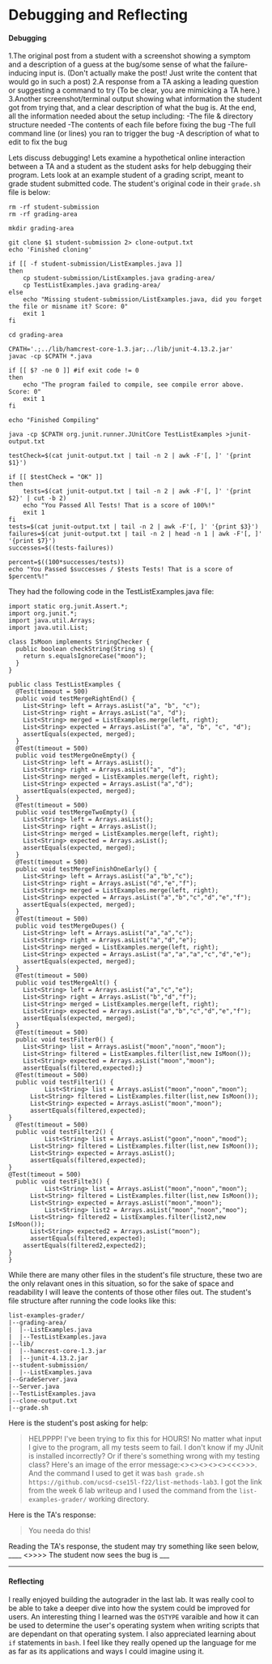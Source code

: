 # Debugging and Reflecting
#### Debugging

1.The original post from a student with a screenshot showing a symptom and a description of a guess at the bug/some sense of what the failure-inducing input is. (Don't actually make the post! Just write the content that would go in such a post)
2.A response from a TA asking a leading question or suggesting a command to try (To be clear, you are mimicking a TA here.)
3.Another screenshot/terminal output showing what information the student got from trying that, and a clear description of what the bug is.
At the end, all the information needed about the setup including:
-The file & directory structure needed
-The contents of each file before fixing the bug
-The full command line (or lines) you ran to trigger the bug
-A description of what to edit to fix the bug

Lets discuss debugging! Lets examine a hypothetical online interaction between a TA and a student as the student asks for help debugging their program. Lets look at an example student of a grading script, meant to grade student submitted code. The student's original code in their `grade.sh` file is below:
```
rm -rf student-submission
rm -rf grading-area

mkdir grading-area

git clone $1 student-submission 2> clone-output.txt
echo 'Finished cloning'

if [[ -f student-submission/ListExamples.java ]] 
then
    cp student-submission/ListExamples.java grading-area/
    cp TestListExamples.java grading-area/
else
    echo "Missing student-submission/ListExamples.java, did you forget the file or misname it? Score: 0"
    exit 1
fi

cd grading-area

CPATH='.;../lib/hamcrest-core-1.3.jar;../lib/junit-4.13.2.jar'
javac -cp $CPATH *.java 

if [[ $? -ne 0 ]] #if exit code != 0
then
    echo "The program failed to compile, see compile error above. Score: 0"
    exit 1
fi

echo "Finished Compiling"

java -cp $CPATH org.junit.runner.JUnitCore TestListExamples >junit-output.txt

testCheck=$(cat junit-output.txt | tail -n 2 | awk -F'[, ]' '{print $1}')

if [[ $testCheck = "OK" ]]
then
    tests=$(cat junit-output.txt | tail -n 2 | awk -F'[, ]' '{print $2}' | cut -b 2)
    echo "You Passed All Tests! That is a score of 100%!"
    exit 1
fi
tests=$(cat junit-output.txt | tail -n 2 | awk -F'[, ]' '{print $3}')
failures=$(cat junit-output.txt | tail -n 2 | head -n 1 | awk -F'[, ]' '{print $7}')
successes=$((tests-failures))

percent=$((100*successes/tests))
echo "You Passed $successes / $tests Tests! That is a score of $percent%!"
```
They had the following code in the TestListExamples.java file:
```
import static org.junit.Assert.*;
import org.junit.*;
import java.util.Arrays;
import java.util.List;

class IsMoon implements StringChecker {
  public boolean checkString(String s) {
    return s.equalsIgnoreCase("moon");
  }
}

public class TestListExamples {
  @Test(timeout = 500)
  public void testMergeRightEnd() {
    List<String> left = Arrays.asList("a", "b", "c");
    List<String> right = Arrays.asList("a", "d");
    List<String> merged = ListExamples.merge(left, right);
    List<String> expected = Arrays.asList("a", "a", "b", "c", "d");
    assertEquals(expected, merged);
  }
  @Test(timeout = 500)
  public void testMergeOneEmpty() {
    List<String> left = Arrays.asList();
    List<String> right = Arrays.asList("a", "d");
    List<String> merged = ListExamples.merge(left, right);
    List<String> expected = Arrays.asList("a","d");
    assertEquals(expected, merged);
  }
  @Test(timeout = 500)
  public void testMergeTwoEmpty() {
    List<String> left = Arrays.asList();
    List<String> right = Arrays.asList();
    List<String> merged = ListExamples.merge(left, right);
    List<String> expected = Arrays.asList();
    assertEquals(expected, merged);
  }
  @Test(timeout = 500)
  public void testMergeFinishOneEarly() {
    List<String> left = Arrays.asList("a","b","c");
    List<String> right = Arrays.asList("d","e","f");
    List<String> merged = ListExamples.merge(left, right);
    List<String> expected = Arrays.asList("a","b","c","d","e","f");
    assertEquals(expected, merged);
  }
  @Test(timeout = 500)
  public void testMergeDupes() {
    List<String> left = Arrays.asList("a","a","c");
    List<String> right = Arrays.asList("a","d","e");
    List<String> merged = ListExamples.merge(left, right);
    List<String> expected = Arrays.asList("a","a","a","c","d","e");
    assertEquals(expected, merged);
  }
  @Test(timeout = 500)
  public void testMergeAlt() {
    List<String> left = Arrays.asList("a","c","e");
    List<String> right = Arrays.asList("b","d","f");
    List<String> merged = ListExamples.merge(left, right);
    List<String> expected = Arrays.asList("a","b","c","d","e","f");
    assertEquals(expected, merged);
  }
  @Test(timeout = 500)
  public void testFilter0() {
	List<String> list = Arrays.asList("moon","noon","moon");
	List<String> filtered = ListExamples.filter(list,new IsMoon());
	List<String> expected = Arrays.asList("moon","moon");
	assertEquals(filtered,expected);}
  @Test(timeout = 500)
  public void testFilter1() {
    	  List<String> list = Arrays.asList("moon","noon","moon");
	  List<String> filtered = ListExamples.filter(list,new IsMoon());
	  List<String> expected = Arrays.asList("moon","moon");
	  assertEquals(filtered,expected);
}
  @Test(timeout = 500)
  public void testFilter2() {
    	  List<String> list = Arrays.asList("goon","noon","mood");
	  List<String> filtered = ListExamples.filter(list,new IsMoon());
	  List<String> expected = Arrays.asList();
	  assertEquals(filtered,expected);
}
@Test(timeout = 500)
  public void testFilte3() {
    	  List<String> list = Arrays.asList("moon","noon","moon");
	  List<String> filtered = ListExamples.filter(list,new IsMoon());
	  List<String> expected = Arrays.asList("moon","moon");
    	  List<String> list2 = Arrays.asList("moon","noon","moo");
	  List<String> filtered2 = ListExamples.filter(list2,new IsMoon());
	  List<String> expected2 = Arrays.asList("moon");
	  assertEquals(filtered,expected);
    assertEquals(filtered2,expected2);
}
}
```
While there are many other files in the student's file structure, these two are the only relavant ones in this situation, so for the sake of space and readability I will leave the contents of those other files out.
The student's file structure after running the code looks like this:
```
list-examples-grader/
|--grading-area/
|  |--ListExamples.java
|  |--TestListExamples.java
|--lib/
|  |--hamcrest-core-1.3.jar
|  |--junit-4.13.2.jar
|--student-submission/
|  |--ListExamples.java
|--GradeServer.java
|--Server.java
|--TestListExamples.java
|--clone-output.txt
|--grade.sh
```
Here is the student's post asking for help:
> HELPPPP! I've been trying to fix this for HOURS! No matter what input I give to the program, all my tests seem to fail. I don't know if my JUnit is installed incorrectly? Or if there's something wrong with my testing class? Here's an image of the error message:<><><><><><<<>>>. And the command I used to get it was `bash grade.sh https://github.com/ucsd-cse15l-f22/list-methods-lab3`. I got the link from the week 6 lab writeup and I used the command from the `list-examples-grader/` working directory.


Here is the TA's response:
> You needa do this!

Reading the TA's response, the student may try something like seen below, ____
<<Screenshot>>>>>
The student now sees the bug is ___

---
#### Reflecting
I really enjoyed building the autograder in the last lab. It was really cool to be able to take a deeper dive into how the system could be improved for users. An interesting thing I learned was the `OSTYPE` varaible and how it can be used to determine the user's operating system when writing scripts that are dependant on that operating system. I also appreciated learning about `if` statements in `bash`. I feel like they really opened up the language for me as far as its applications and ways I could imagine using it.
